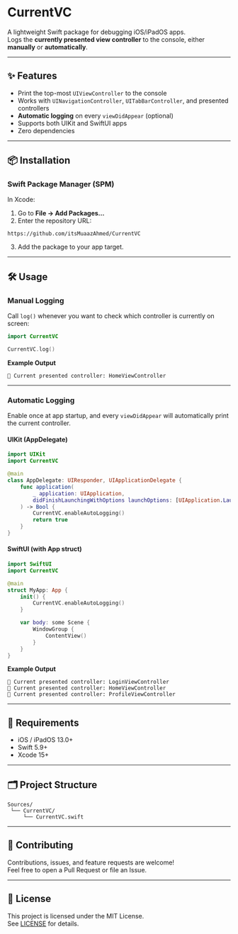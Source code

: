 # CurrentVC

A lightweight Swift package for debugging iOS/iPadOS apps.  
Logs the **currently presented view controller** to the console, either **manually** or **automatically**.

---

## ✨ Features
- Print the top-most `UIViewController` to the console
- Works with `UINavigationController`, `UITabBarController`, and presented controllers
- **Automatic logging** on every `viewDidAppear` (optional)
- Supports both UIKit and SwiftUI apps
- Zero dependencies

---

## 📦 Installation

### Swift Package Manager (SPM)

In Xcode:  
1. Go to **File → Add Packages…**  
2. Enter the repository URL:  

```text  
https://github.com/itsMuaazAhmed/CurrentVC
```   

3. Add the package to your app target.

---

## 🛠 Usage

### Manual Logging
Call `log()` whenever you want to check which controller is currently on screen:

```swift
import CurrentVC

CurrentVC.log()
``` 

**Example Output**
```text 
📱 Current presented controller: HomeViewController
``` 

---

### Automatic Logging
Enable once at app startup, and every `viewDidAppear` will automatically print the current controller.

#### UIKit (AppDelegate)
```swift
import UIKit
import CurrentVC

@main
class AppDelegate: UIResponder, UIApplicationDelegate {
    func application(
        _ application: UIApplication,
        didFinishLaunchingWithOptions launchOptions: [UIApplication.LaunchOptionsKey: Any]?
    ) -> Bool {
        CurrentVC.enableAutoLogging()
        return true
    }
}
```

#### SwiftUI (with App struct)
```swift
import SwiftUI
import CurrentVC

@main
struct MyApp: App {
    init() {
        CurrentVC.enableAutoLogging()
    }

    var body: some Scene {
        WindowGroup {
            ContentView()
        }
    }
}
```

**Example Output**
```text 
📱 Current presented controller: LoginViewController
📱 Current presented controller: HomeViewController
📱 Current presented controller: ProfileViewController
``` 

---

## 🧪 Requirements
- iOS / iPadOS 13.0+
- Swift 5.9+
- Xcode 15+

---

## 🗂 Project Structure
```text 
Sources/
 └── CurrentVC/
     └── CurrentVC.swift
```

---

## 🤝 Contributing
Contributions, issues, and feature requests are welcome!  
Feel free to open a Pull Request or file an Issue.

---

## 📄 License
This project is licensed under the MIT License.  
See [LICENSE](LICENSE) for details.
